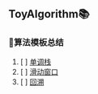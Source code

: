 ## ToyAlgorithm📚

### 📌算法模板总结

1. [ ]  [单调栈](https://github.com/Zhangz1w3nBeatbox/ToyAlgorithm/blob/main/%E7%AE%97%E6%B3%95%E6%A8%A1%E6%9D%BF%E6%80%BB%E7%BB%93/%E5%8D%95%E8%B0%83%E6%A0%88/%E5%8D%95%E8%B0%83%E6%A0%88.md)
2. [ ]  [滑动窗口](https://github.com/Zhangz1w3nBeatbox/ToyAlgorithm/blob/main/%E7%AE%97%E6%B3%95%E6%A8%A1%E6%9D%BF%E6%80%BB%E7%BB%93/%E6%BB%91%E5%8A%A8%E7%AA%97%E5%8F%A3/%E6%BB%91%E5%8A%A8%E7%AA%97%E5%8F%A3.md)
3. [ ]  [回溯]()
